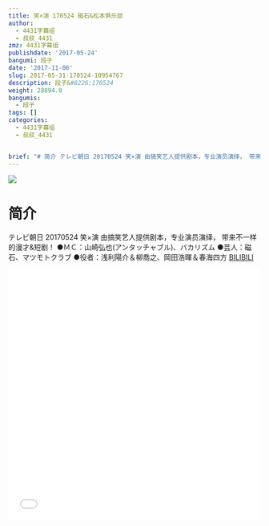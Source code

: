 ```yaml
---
title: 笑×演 170524 磁石&松本俱乐部
author:
  - 4431字幕组
  - 叔叔_4431
zmz: 4431字幕组
publishdate: '2017-05-24'
bangumi: 段子
date: '2017-11-06'
slug: 2017-05-31-170524-10954767
description: 段子&#8226;170524
weight: 28894.0
bangumis:
  - 段子
tags: []
categories:
  - 4431字幕组
  - 叔叔_4431


brief: "# 简介 テレビ朝日 20170524 笑×演 由搞笑艺人提供剧本，专业演员演绎， 带来不一样的漫才&短剧！ ●ＭＣ：山崎弘也(アンタッチャブル)、バカリズム ●芸人：磁石、マツモトクラブ ●役者：浅利陽介＆柳喬之、岡田浩暉＆春海四方"
---
```

![](https://i.imgur.com/z82d0vY.png)
# 简介  
テレビ朝日 20170524 笑×演
由搞笑艺人提供剧本，专业演员演绎，
带来不一样的漫才&短剧！
●ＭＣ：山崎弘也(アンタッチャブル)、バカリズム
●芸人：磁石、マツモトクラブ
●役者：浅利陽介＆柳喬之、岡田浩暉＆春海四方
  [BILIBILI](https://www.bilibili.com/video/av10954767/)

  <iframe src="//www.bilibili.com/blackboard/player.html?aid=10954767" width="100%" height="500" frameborder="0" allowfullscreen="allowfullscreen"></iframe>
